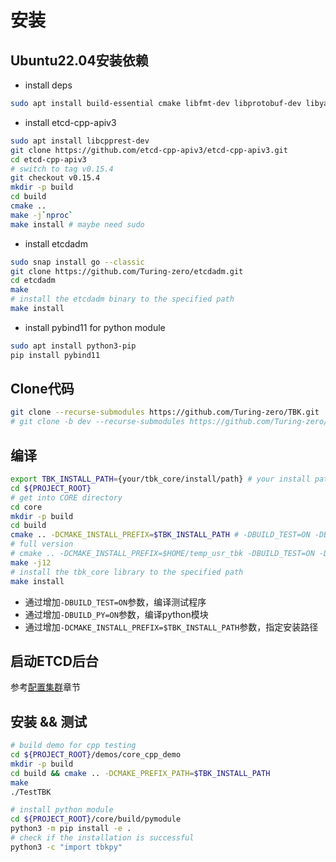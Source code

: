 # 安装

## Ubuntu22.04安装依赖

* install deps
```bash
sudo apt install build-essential cmake libfmt-dev libprotobuf-dev libyaml-cpp-dev libboost-dev libboost-system-dev libboost-thread-dev libboost-random-dev pkg-config libgrpc++-dev pybind11-dev protobuf-compiler protobuf-compiler-grpc nlohmann-json3-dev curl openssh-server
```
* install etcd-cpp-apiv3
```bash
sudo apt install libcpprest-dev
git clone https://github.com/etcd-cpp-apiv3/etcd-cpp-apiv3.git
cd etcd-cpp-apiv3
# switch to tag v0.15.4
git checkout v0.15.4
mkdir -p build
cd build
cmake ..
make -j`nproc`
make install # maybe need sudo
```
* install etcdadm
```bash
sudo snap install go --classic
git clone https://github.com/Turing-zero/etcdadm.git
cd etcdadm
make
# install the etcdadm binary to the specified path
make install
```

* install pybind11 for python module
```bash
sudo apt install python3-pip
pip install pybind11
```

## Clone代码
```bash
git clone --recurse-submodules https://github.com/Turing-zero/TBK.git
# git clone -b dev --recurse-submodules https://github.com/Turing-zero/TBK.git
```

## 编译
```bash
export TBK_INSTALL_PATH={your/tbk_core/install/path} # your install path for tbk_core, such as $HOME/temp_usr_tbk or /usr/local/tbk
cd ${PROJECT_ROOT}
# get into CORE directory
cd core
mkdir -p build
cd build
cmake .. -DCMAKE_INSTALL_PREFIX=$TBK_INSTALL_PATH # -DBUILD_TEST=ON -DBUILD_PY=ON 
# full version
# cmake .. -DCMAKE_INSTALL_PREFIX=$HOME/temp_usr_tbk -DBUILD_TEST=ON -DBUILD_PY=ON
make -j12
# install the tbk_core library to the specified path
make install
```

* 通过增加`-DBUILD_TEST=ON`参数，编译测试程序
* 通过增加`-DBUILD_PY=ON`参数，编译python模块
* 通过增加`-DCMAKE_INSTALL_PREFIX=$TBK_INSTALL_PATH`参数，指定安装路径

## 启动ETCD后台

参考[配置集群](./9_cluster.md)章节

## 安装 && 测试
```bash
# build demo for cpp testing
cd ${PROJECT_ROOT}/demos/core_cpp_demo
mkdir -p build
cd build && cmake .. -DCMAKE_PREFIX_PATH=$TBK_INSTALL_PATH
make
./TestTBK

# install python module
cd ${PROJECT_ROOT}/core/build/pymodule
python3 -m pip install -e .
# check if the installation is successful
python3 -c "import tbkpy"
```